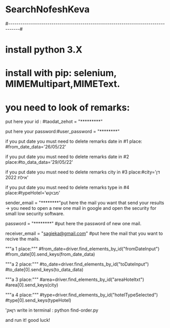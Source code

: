 # SearchNofeshKeva
#-----------------------------------------------------------------------------------#


# install python 3.X 
# install with pip: selenium, MIMEMultipart,MIMEText.


# you need to look of remarks:

put here your id : #taodat_zehot = "*********"

put here your password:#user_password = "********"

if you put date you must need to delete remarks date in #1 place: #from_date_data='26/05/22'

if you put date you must need to delete remarks date in #2 place:#to_data_data='29/05/22'

if you put date you must need to delete remarks city in #3 place:#city='דן אילת 2022'

if you put date you must need to delete remarks type in #4 place:#typeHotel='מבוקש'

sender_email = "********"put here the mail you want that send your results -> you need to open a new one mail in google and open the security for small low security software.

password = "********" #put here the password of new one mail.

receiver_email = "sagieka@gmail.com" #put here the mail that you want to recive the mails.

"""a 1 place:"""
#from_date=driver.find_elements_by_id("fromDateInput")   
#from_date[0].send_keys(from_date_data)

"""a 2 place:"""
#to_date=driver.find_elements_by_id("toDateInput")
#to_date[0].send_keys(to_data_data)

"""a 3 place:"""
#area=driver.find_elements_by_id("areaHoteltxt")
#area[0].send_keys(city)

"""a 4 place:"""
#type=driver.find_elements_by_id("hotelTypeSelected")
#type[0].send_keys(typeHotel)

'רןאק
write in terminal : python find-order.py

and run it! good luck!

